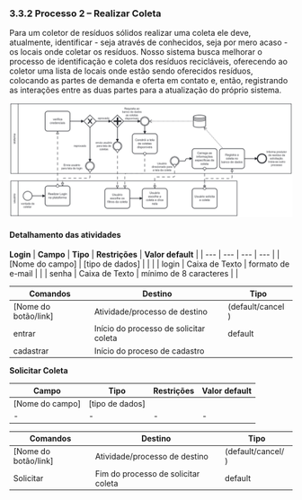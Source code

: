 ### 3.3.2 Processo 2 – Realizar Coleta

Para um coletor de resíduos sólidos realizar uma coleta ele deve, atualmente, identificar - seja através
de conhecidos, seja por mero acaso - os locais onde coletar os resíduos.
Nosso sistema busca melhorar o processo de identificação e coleta dos resíduos recicláveis, oferecendo ao
coletor uma lista de locais onde estão sendo oferecidos resíduos, colocando as partes de demanda e oferta
em contato e, então, registrando as interações entre as duas partes para a atualização do próprio sistema.


![Exemplo de um Modelo BPMN do PROCESSO 2](images/solicitar-coleta-bpmn.png "Modelo BPMN do Processo 2 - solicitar coleta.")


#### Detalhamento das atividades
**Login**
| **Campo**       | **Tipo**         | **Restrições** | **Valor default** |
| ---             | ---              | ---            | ---               |
| [Nome do campo] | [tipo de dados]  |                |                   |
| login           | Caixa de Texto   | formato de e-mail |                |
| senha           | Caixa de Texto   | mínimo de 8 caracteres |           |

| **Comandos**         |  **Destino**                   | **Tipo** |
| ---                  | ---                            | ---               |
| [Nome do botão/link] | Atividade/processo de destino  | (default/cancel  ) |
| entrar               | Início do processo de solicitar coleta | default           |
| cadastrar            | Início do proceso de cadastro  |                   |


**Solicitar Coleta**

| **Campo**       | **Tipo**         | **Restrições** | **Valor default** |
| ---             | ---              | ---            | ---               |
| [Nome do campo] | [tipo de dados]  |                |                   |
|       -         |        -         |       -        |       -           |

| **Comandos**         |  **Destino**                   | **Tipo**          |
| ---                  | ---                            | ---               |
| [Nome do botão/link] | Atividade/processo de destino  | (default/cancel/  ) |
|        Solicitar     | Fim do processo de solicitar coleta |  default |
